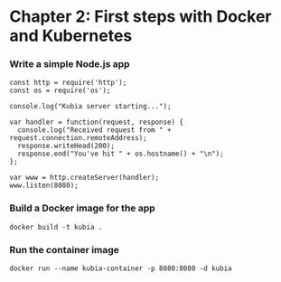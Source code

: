 # Chapter 2: First steps with Docker and Kubernetes

### Write a simple Node.js app

```
const http = require('http');
const os = require('os');

console.log("Kubia server starting...");

var handler = function(request, response) {
  console.log("Received request from " + request.connection.remoteAddress);
  response.writeHead(200);
  response.end("You've hit " + os.hostname() + "\n");
};

var www = http.createServer(handler);
www.listen(8080);
```

### Build a Docker image for the app

```
docker build -t kubia .
```

### Run the container image

```
docker run --name kubia-container -p 8080:8080 -d kubia
```

